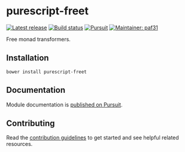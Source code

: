 # purescript-freet

[![Latest release](http://img.shields.io/github/release/purescript-contrib/purescript-freet.svg)](https://github.com/purescript-contrib/purescript-freet/releases)
[![Build status](https://travis-ci.org/purescript-contrib/purescript-freet.svg?branch=master)](https://travis-ci.org/purescript-contrib/purescript-freet)
[![Pursuit](http://pursuit.purescript.org/packages/purescript-freet/badge)](http://pursuit.purescript.org/packages/purescript-freet/)
[![Maintainer: paf31](https://img.shields.io/badge/maintainer-paf31-lightgrey.svg)](http://github.com/paf31)

Free monad transformers.

## Installation

```
bower install purescript-freet
```

## Documentation

Module documentation is [published on Pursuit](http://pursuit.purescript.org/packages/purescript-freet).

## Contributing

Read the [contribution guidelines](https://github.com/purescript-contrib/purescript-freet/blob/master/.github/contributing.md) to get started and see helpful related resources.
